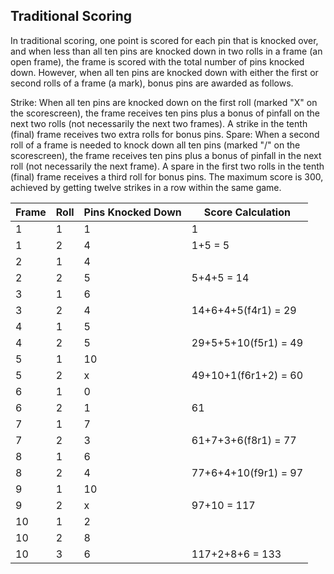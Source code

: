 ## Traditional Scoring

In traditional scoring, one point is scored for each pin that is knocked over, and when less than all ten pins are knocked down in two rolls in a frame (an open frame), the frame is scored with the total number of pins knocked down. However, when all ten pins are knocked down with either the first or second rolls of a frame (a mark), bonus pins are awarded as follows.

Strike: When all ten pins are knocked down on the first roll (marked "X" on the scorescreen), the frame receives ten pins plus a bonus of pinfall on the next two rolls (not necessarily the next two frames). A strike in the tenth (final) frame receives two extra rolls for bonus pins.
Spare: When a second roll of a frame is needed to knock down all ten pins (marked "/" on the scorescreen), the frame receives ten pins plus a bonus of pinfall in the next roll (not necessarily the next frame). A spare in the first two rolls in the tenth (final) frame receives a third roll for bonus pins.
The maximum score is 300, achieved by getting twelve strikes in a row within the same game.

 Frame | Roll | Pins Knocked Down | Score Calculation|
|-----|-----|-----|-----|
| 1 | 1 | 1 | 1 |
| 1 | 2 | 4 | 1+5 = 5 |
| 2 | 1 | 4 |  |
| 2 | 2 | 5 | 5+4+5 = 14 |
| 3 | 1 | 6 |  |
| 3 | 2 | 4 | 14+6+4+5(f4r1) = 29 |
| 4 | 1 | 5 |  |
| 4 | 2 | 5 | 29+5+5+10(f5r1) = 49 |
| 5 | 1 | 10 |  |
| 5 | 2 | x | 49+10+1(f6r1+2) = 60 |
| 6 | 1 | 0 |  |
| 6 | 2 | 1 | 61 |
| 7 | 1 | 7 |  |
| 7 | 2 | 3 | 61+7+3+6(f8r1) = 77 |
| 8 | 1 | 6 |  |
| 8 | 2 | 4 | 77+6+4+10(f9r1) = 97 |
| 9 | 1 | 10 |  |
| 9 | 2 | x | 97+10 = 117 |
| 10 | 1 | 2 |  |
| 10 | 2 | 8 |  |
| 10 | 3 | 6 | 117+2+8+6 = 133 |